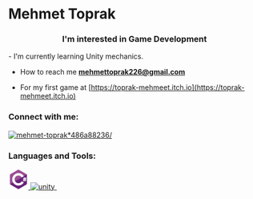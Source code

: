 <h1 aling="center"> Mehmet Toprak</h1>
<h3 align="center"> I'm interested in Game Development </h3>
- I'm currently learning Unity mechanics.<br> 

- How to reach me **mehmettoprak226@gmail.com**<br>     
                                                   
- For my first game at [https://toprak-mehmeet.itch.io](https://toprak-mehmeet.itch.io)<br>


<h3 align="left"> Connect with me:</h3>
<p align="left">
<a href="https://www.linkedin.com/in/mehmet-toprak-486a88236/" target="blank"><img align="center" src="https://raw.githubusercontent.com/rahuldkjain/github-profile-readme-generator/master/src/images/icons/Social/linked-in-alt.svg" alt="mehmet-toprak*486a88236/" height="30" width="40" /></a></p>

<h3 align="left">Languages and Tools:</h3>
<p align="left"><a href="https://www.w3schools.com/cs/" target="_blank" rel="noreferrer"> <img src="https://raw.githubusercontent.com/devicons/devicon/master/icons/csharp/csharp-original.svg" alt="csharp" width="40" height="40"/> </a><a href="https://unity.com/" target="_blank" rel="noreferrer"> <img src="https://www.vectorlogo.zone/logos/unity3d/unity3d-icon.svg" alt="unity" width="40" height="40"/> </a> </p> 




